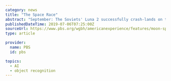 ```yaml
---
category: news
title: "The Space Race"
abstract: "September: The Soviets' Luna 2 successfully crash-lands on the moon, becoming the first man-made object to reach another planetary ... named the Molly Brown in recognition of Grissom's Mercury splashdown. The Gemini program will solve many of the ..."
publishedDateTime: 2019-07-06T07:25:00Z
sourceUrl: https://www.pbs.org/wgbh/americanexperience/features/moon-space-race/
type: article

provider:
  name: PBS
  id: pbs

topics:
  - AI
  - object recognition
---
```

